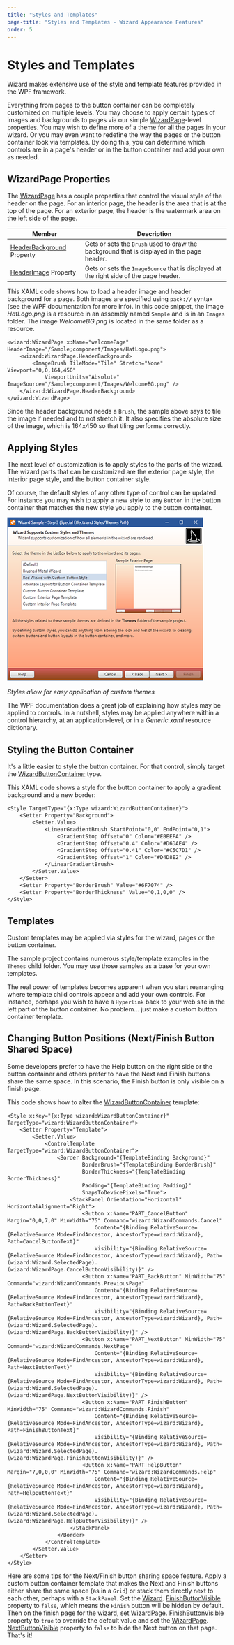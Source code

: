 ```yaml
---
title: "Styles and Templates"
page-title: "Styles and Templates - Wizard Appearance Features"
order: 5
---
```

# Styles and Templates

Wizard makes extensive use of the style and template features provided in the WPF framework.

Everything from pages to the button container can be completely customized on multiple levels.  You may choose to apply certain types of images and backgrounds to pages via our simple [WizardPage](xref:@ActiproUIRoot.Controls.Wizard.WizardPage)-level properties.  You may wish to define more of a theme for all the pages in your wizard.  Or you may even want to redefine the way the pages or the button container look via templates.  By doing this, you can determine which controls are in a page's header or in the button container and add your own as needed.

## WizardPage Properties

The [WizardPage](xref:@ActiproUIRoot.Controls.Wizard.WizardPage) has a couple properties that control the visual style of the header on the page.  For an interior page, the header is the area that is at the top of the page.  For an exterior page, the header is the watermark area on the left side of the page.

| Member | Description |
|-----|-----|
| [HeaderBackground](xref:@ActiproUIRoot.Controls.Wizard.WizardPage.HeaderBackground) Property | Gets or sets the `Brush` used to draw the background that is displayed in the page header. |
| [HeaderImage](xref:@ActiproUIRoot.Controls.Wizard.WizardPage.HeaderImage) Property | Gets or sets the `ImageSource` that is displayed at the right side of the page header. |

This XAML code shows how to load a header image and header background for a page.  Both images are specified using `pack://` syntax (see the WPF documentation for more info).  In this code snippet, the image *HatLogo.png* is a resource in an assembly named `Sample` and is in an `Images` folder.  The image *WelcomeBG.png* is located in the same folder as a resource.

```xaml
<wizard:WizardPage x:Name="welcomePage" HeaderImage="/Sample;component/Images/HatLogo.png">
	<wizard:WizardPage.HeaderBackground>
		<ImageBrush TileMode="Tile" Stretch="None" Viewport="0,0,164,450"
			ViewportUnits="Absolute" ImageSource="/Sample;component/Images/WelcomeBG.png" />
	</wizard:WizardPage.HeaderBackground>
</wizard:WizardPage>
```

Since the header background needs a `Brush`, the sample above says to tile the image if needed and to not stretch it.  It also specifies the absolute size of the image, which is 164x450 so that tiling performs correctly.

## Applying Styles

The next level of customization is to apply styles to the parts of the wizard.  The wizard parts that can be customized are the exterior page style, the interior page style, and the button container style.

Of course, the default styles of any other type of control can be updated.  For instance you may wish to apply a new style to any `Button` in the button container that matches the new style you apply to the button container.

![Screenshot](../images/custom-theme.png)

*Styles allow for easy application of custom themes*

The WPF documentation does a great job of explaining how styles may be applied to controls.  In a nutshell, styles may be applied anywhere within a control hierarchy, at an application-level, or in a *Generic.xaml* resource dictionary.

## Styling the Button Container

It's a little easier to style the button container.  For that control, simply target the [WizardButtonContainer](xref:@ActiproUIRoot.Controls.Wizard.WizardButtonContainer) type.

This XAML code shows a style for the button container to apply a gradient background and a new border:

```xaml
<Style TargetType="{x:Type wizard:WizardButtonContainer}">
	<Setter Property="Background">
		<Setter.Value>
			<LinearGradientBrush StartPoint="0,0" EndPoint="0,1">
				<GradientStop Offset="0" Color="#EBEEFA" />
				<GradientStop Offset="0.4" Color="#D6DAE4" />
				<GradientStop Offset="0.41" Color="#C5C7D1" />
				<GradientStop Offset="1" Color="#D4D8E2" />
			</LinearGradientBrush>
		</Setter.Value>
	</Setter>
	<Setter Property="BorderBrush" Value="#6F7074" />
	<Setter Property="BorderThickness" Value="0,1,0,0" />
</Style>

```

## Templates

Custom templates may be applied via styles for the wizard, pages or the button container.

The sample project contains numerous style/template examples in the `Themes` child folder.  You may use those samples as a base for your own templates.

The real power of templates becomes apparent when you start rearranging where template child controls appear and add your own controls.  For instance, perhaps you wish to have a `Hyperlink` back to your web site in the left part of the button container.  No problem... just make a custom button container template.

## Changing Button Positions (Next/Finish Button Shared Space)

Some developers prefer to have the Help button on the right side or the button container and others prefer to have the Next and Finish buttons share the same space.  In this scenario, the Finish button is only visible on a finish page.

This code shows how to alter the [WizardButtonContainer](xref:@ActiproUIRoot.Controls.Wizard.WizardButtonContainer) template:

```xaml
<Style x:Key="{x:Type wizard:WizardButtonContainer}" TargetType="wizard:WizardButtonContainer">
	<Setter Property="Template">
		<Setter.Value>
			<ControlTemplate TargetType="wizard:WizardButtonContainer">
				<Border Background="{TemplateBinding Background}"
						BorderBrush="{TemplateBinding BorderBrush}"
						BorderThickness="{TemplateBinding BorderThickness}"
						Padding="{TemplateBinding Padding}"
						SnapsToDevicePixels="True">
					<StackPanel Orientation="Horizontal" HorizontalAlignment="Right">
						<Button x:Name="PART_CancelButton" Margin="0,0,7,0" MinWidth="75" Command="wizard:WizardCommands.Cancel"
							Content="{Binding RelativeSource={RelativeSource Mode=FindAncestor, AncestorType=wizard:Wizard}, Path=CancelButtonText}"
							Visibility="{Binding RelativeSource={RelativeSource Mode=FindAncestor, AncestorType=wizard:Wizard}, Path=(wizard:Wizard.SelectedPage).(wizard:WizardPage.CancelButtonVisibility)}" />
						<Button x:Name="PART_BackButton" MinWidth="75" Command="wizard:WizardCommands.PreviousPage"
							Content="{Binding RelativeSource={RelativeSource Mode=FindAncestor, AncestorType=wizard:Wizard}, Path=BackButtonText}"
							Visibility="{Binding RelativeSource={RelativeSource Mode=FindAncestor, AncestorType=wizard:Wizard}, Path=(wizard:Wizard.SelectedPage).(wizard:WizardPage.BackButtonVisibility)}" />
						<Button x:Name="PART_NextButton" MinWidth="75" Command="wizard:WizardCommands.NextPage"
							Content="{Binding RelativeSource={RelativeSource Mode=FindAncestor, AncestorType=wizard:Wizard}, Path=NextButtonText}"
							Visibility="{Binding RelativeSource={RelativeSource Mode=FindAncestor, AncestorType=wizard:Wizard}, Path=(wizard:Wizard.SelectedPage).(wizard:WizardPage.NextButtonVisibility)}" />
						<Button x:Name="PART_FinishButton" MinWidth="75" Command="wizard:WizardCommands.Finish"
							Content="{Binding RelativeSource={RelativeSource Mode=FindAncestor, AncestorType=wizard:Wizard}, Path=FinishButtonText}"
							Visibility="{Binding RelativeSource={RelativeSource Mode=FindAncestor, AncestorType=wizard:Wizard}, Path=(wizard:Wizard.SelectedPage).(wizard:WizardPage.FinishButtonVisibility)}" />
						<Button x:Name="PART_HelpButton" Margin="7,0,0,0" MinWidth="75" Command="wizard:WizardCommands.Help"
							Content="{Binding RelativeSource={RelativeSource Mode=FindAncestor, AncestorType=wizard:Wizard}, Path=HelpButtonText}"
							Visibility="{Binding RelativeSource={RelativeSource Mode=FindAncestor, AncestorType=wizard:Wizard}, Path=(wizard:Wizard.SelectedPage).(wizard:WizardPage.HelpButtonVisibility)}" />
					</StackPanel>
				</Border>
			</ControlTemplate>
		</Setter.Value>
	</Setter>
</Style>

```

Here are some tips for the Next/Finish button sharing space feature.  Apply a custom button container template that makes the Next and Finish buttons either share the same space (as in a `Grid`) or stack them directly next to each other, perhaps with a `StackPanel`.  Set the [Wizard](xref:@ActiproUIRoot.Controls.Wizard.Wizard). [FinishButtonVisible](xref:@ActiproUIRoot.Controls.Wizard.Wizard.FinishButtonVisible) property to `false`, which means the `Finish` button will be hidden by default.  Then on the finish page for the wizard, set [WizardPage](xref:@ActiproUIRoot.Controls.Wizard.WizardPage). [FinishButtonVisible](xref:@ActiproUIRoot.Controls.Wizard.WizardPage.FinishButtonVisible) property to `true` to override the default value and set the [WizardPage](xref:@ActiproUIRoot.Controls.Wizard.WizardPage). [NextButtonVisible](xref:@ActiproUIRoot.Controls.Wizard.WizardPage.NextButtonVisible) property to `false` to hide the Next button on that page.  That's it!

